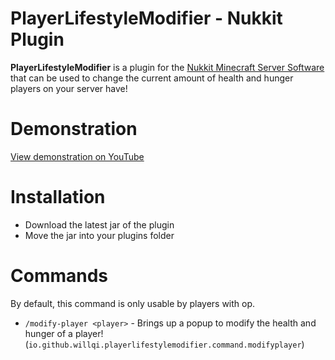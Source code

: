 # PlayerLifestyleModifier - Nukkit Plugin

**PlayerLifestyleModifier** is a plugin for the [Nukkit Minecraft Server Software](https://github.com/Nukkit/Nukkit) that can be used to change the current amount of health and hunger players on your server have!

# Demonstration

[View demonstration on YouTube](https://youtu.be/BRdoV65o5Dk)

# Installation

- Download the latest jar of the plugin
- Move the jar into your plugins folder

# Commands

By default, this command is only usable by players with op.

- `/modify-player <player>` - Brings up a popup to modify the health and hunger of a player! (`io.github.willqi.playerlifestylemodifier.command.modifyplayer`)
